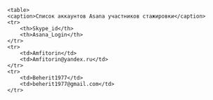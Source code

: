     <table>
    <caption>Список аккаунтов Asana участников стажировки</caption>
    <tr>
        <th>Skype_id</th>
        <th>Asana_Login</th>
    </tr>
    <tr>
        <td>Amfitorin</td>
        <td>Amfitorin@yandex.ru</td>
    </tr>
	<tr>
        <td>Beherit1977</td>
        <td>beherit1977@gmail.com</td>
    </tr>
